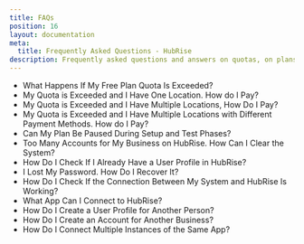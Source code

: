 ```yaml
---
title: FAQs
position: 16
layout: documentation
meta:
  title: Frequently Asked Questions - HubRise
description: Frequently asked questions and answers on quotas, on plans, on user profile, on accounts, on connections and a lot more.  
---
```


- <Link to="/docs/faqs/free-plan-quota-exceeded-what-happens/">What Happens If My Free Plan Quota Is Exceeded?</Link>
- <Link to="/docs/faqs/quota-exceeded-one-location-how-do-i-pay/">My Quota is Exceeded and I Have One Location. How do I Pay?</Link>
- <Link to="/docs/faqs/quota-exceeded-multiple-locations-how-do-i-pay/">My Quota is Exceeded and I Have Multiple Locations, How Do I Pay?</Link>
- <Link to="/docs/faqs/quota-exceeded-multiple-locations-with-different-payment-methods-how-do-i-pay/">My Quota is Exceeded and I Have Multiple Locations with Different Payment Methods. How do I Pay?</Link>
- <Link to="/docs/faqs/pause-plan-during-setup-and-test-phases/">Can My Plan Be Paused During Setup and Test Phases?</Link>
- <Link to="/docs/faqs/how-can-i-clear-accounts/">Too Many Accounts for My Business on HubRise. How Can I Clear the System?</Link>
- <Link to="/docs/faqs/check-if-i-already-have-a-user-profile-in-hubrise/">How Do I Check If I Already Have a User Profile in HubRise?</Link>
- <Link to="/docs/faqs/recover-lost-password-in-hubrise/">I Lost My Password. How Do I Recover It?</Link>
- <Link to="/docs/faqs/check-connection-between-my-system-and-hubrise/">How Do I Check If the Connection Between My System and HubRise Is Working?</Link>
- <Link to="/docs/faqs/what-app-can-i-connect-to-hubrise/">What App Can I Connect to HubRise?</Link>
- <Link to="/docs/faqs/create-a-user-profile-for-another-person/">How Do I Create a User Profile for Another Person?</Link>
- <Link to="/docs/faqs/create-an-account-for-another-business/">How Do I Create an Account for Another Business?</Link>
- <Link to="/docs/faqs/connect-multiple-instances-same-app/">How Do I Connect Multiple Instances of the Same App?</Link>
